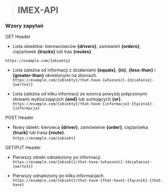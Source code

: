 > # IMEX-API
  
  
### Wzory zapytań

GET Header

* Lista obiektów: kierowcówców **{drivers}**, zamówień **{orders}**, ciężarówek **{trucks}** lub tras **{routes}**.  
```
https://example.com/{obiekty}
```  

* Lista zależna od informacji z działaniami **{equals}**, **{in}**, **{less-than}** i **{greater-than}** określonymi na zbiorach.  
`https://example.com/{obiekty}/that-have-{własność}-{działanie}-{wartość}`

* Lista zależna od kilku informacji ze wzorca powyżej połączonymi słowami wykluczających **{and}** lub sumujących **{or}**.  
`https://example.com/{obiekty}/that-have-{informacja}-{łącznik}-{informacja}`

POST Header

* Nowy obiekt: kierowca **{driver}**, zamówienie **{order}**, ciężarówka **{truck}** lub trasa **{route}**.  
`https://example.com/{obiekt}`

GET/PUT Header

* Pierwszy obiekt odnaleziony po informacji.  
`https://example.com/{obiekt}/that-have-{własność}-{działanie}-{wartość}`

* Pierwszy odnaleziony po kilku informacjach.  
`https://example.com/{obiekt}/that-have-{that-have}-{łącznik}-{that-have}`
